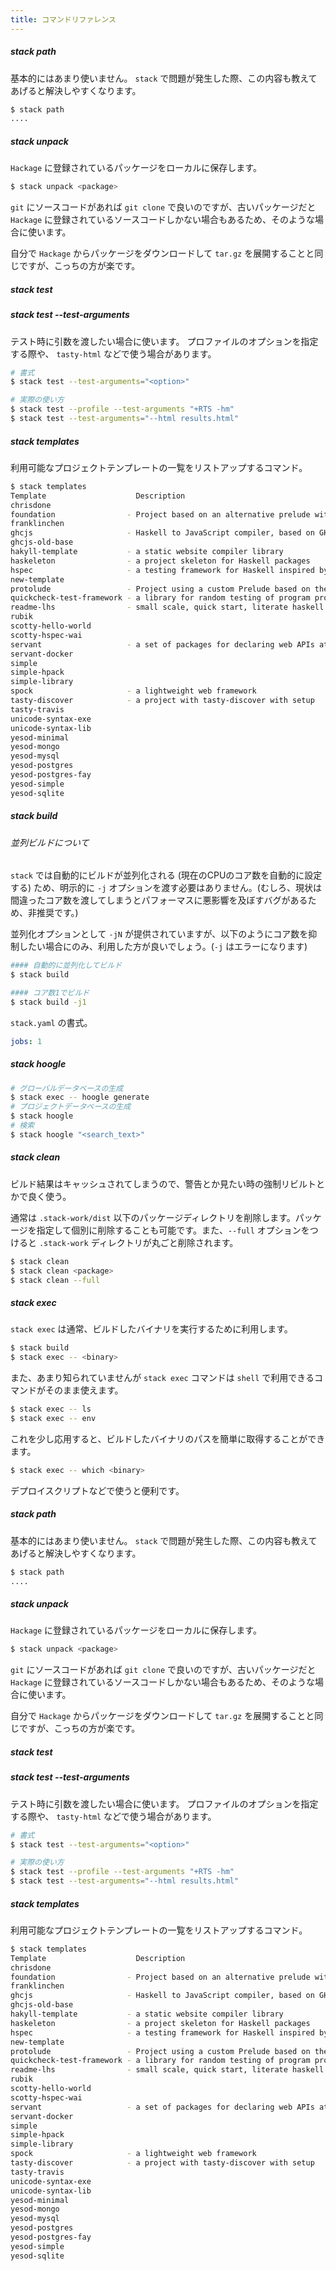 ```yaml
---
title: コマンドリファレンス
---
```


##### stack path

基本的にはあまり使いません。
`stack` で問題が発生した際、この内容も教えてあげると解決しやすくなります。

```bash
$ stack path
....
```

##### stack unpack

`Hackage` に登録されているパッケージをローカルに保存します。

```bash
$ stack unpack <package>
```

`git` にソースコードがあれば `git clone` で良いのですが、古いパッケージだと `Hackage` に登録されているソースコードしかない場合もあるため、そのような場合に使います。

自分で `Hackage` からパッケージをダウンロードして `tar.gz` を展開することと同じですが、こっちの方が楽です。

##### stack test

##### stack test --test-arguments

テスト時に引数を渡したい場合に使います。
プロファイルのオプションを指定する際や、 `tasty-html` などで使う場合があります。

```bash
# 書式
$ stack test --test-arguments="<option>"

# 実際の使い方
$ stack test --profile --test-arguments "+RTS -hm"
$ stack test --test-arguments="--html results.html"
```

##### stack templates

利用可能なプロジェクトテンプレートの一覧をリストアップするコマンド。

```bash
$ stack templates
Template                    Description
chrisdone
foundation                - Project based on an alternative prelude with batteries and no dependencies.
franklinchen
ghcjs                     - Haskell to JavaScript compiler, based on GHC
ghcjs-old-base
hakyll-template           - a static website compiler library
haskeleton                - a project skeleton for Haskell packages
hspec                     - a testing framework for Haskell inspired by the Ruby library RSpec
new-template
protolude                 - Project using a custom Prelude based on the Protolude library
quickcheck-test-framework - a library for random testing of program properties
readme-lhs                - small scale, quick start, literate haskell projects
rubik
scotty-hello-world
scotty-hspec-wai
servant                   - a set of packages for declaring web APIs at the type-level
servant-docker
simple
simple-hpack
simple-library
spock                     - a lightweight web framework
tasty-discover            - a project with tasty-discover with setup
tasty-travis
unicode-syntax-exe
unicode-syntax-lib
yesod-minimal
yesod-mongo
yesod-mysql
yesod-postgres
yesod-postgres-fay
yesod-simple
yesod-sqlite
```

##### stack build

###### 並列ビルドについて

`stack` では自動的にビルドが並列化される (現在のCPUのコア数を自動的に設定する) ため、明示的に `-j` オプションを渡す必要はありません。(むしろ、現状は間違ったコア数を渡してしまうとパフォーマスに悪影響を及ぼすバグがあるため、非推奨です。)

並列化オプションとして `-jN` が提供されていますが、以下のようにコア数を抑制したい場合にのみ、利用した方が良いでしょう。(`-j` はエラーになります)

```bash
#### 自動的に並列化してビルド
$ stack build

#### コア数1でビルド
$ stack build -j1
```

`stack.yaml` の書式。

```yaml
jobs: 1
```

##### stack hoogle

```bash
# グローバルデータベースの生成
$ stack exec -- hoogle generate
# プロジェクトデータベースの生成
$ stack hoogle
# 検索
$ stack hoogle "<search_text>"
```

##### stack clean

ビルド結果はキャッシュされてしまうので、警告とか見たい時の強制リビルトとかで良く使う。

通常は `.stack-work/dist` 以下のパッケージディレクトリを削除します。パッケージを指定して個別に削除することも可能です。また、`--full` オプションをつけると `.stack-work` ディレクトリが丸ごと削除されます。

```bash
$ stack clean
$ stack clean <package>
$ stack clean --full
```

##### stack exec

`stack exec` は通常、ビルドしたバイナリを実行するために利用します。

```bash
$ stack build
$ stack exec -- <binary>
```

また、あまり知られていませんが `stack exec` コマンドは `shell` で利用できるコマンドがそのまま使えます。

```bash
$ stack exec -- ls
$ stack exec -- env
```

これを少し応用すると、ビルドしたバイナリのパスを簡単に取得することができます。

```bash
$ stack exec -- which <binary>
```

デプロイスクリプトなどで使うと便利です。

##### stack path

基本的にはあまり使いません。
`stack` で問題が発生した際、この内容も教えてあげると解決しやすくなります。

```bash
$ stack path
....
```

##### stack unpack

`Hackage` に登録されているパッケージをローカルに保存します。

```bash
$ stack unpack <package>
```

`git` にソースコードがあれば `git clone` で良いのですが、古いパッケージだと `Hackage` に登録されているソースコードしかない場合もあるため、そのような場合に使います。

自分で `Hackage` からパッケージをダウンロードして `tar.gz` を展開することと同じですが、こっちの方が楽です。

##### stack test

##### stack test --test-arguments

テスト時に引数を渡したい場合に使います。
プロファイルのオプションを指定する際や、 `tasty-html` などで使う場合があります。

```bash
# 書式
$ stack test --test-arguments="<option>"

# 実際の使い方
$ stack test --profile --test-arguments "+RTS -hm"
$ stack test --test-arguments="--html results.html"
```

##### stack templates

利用可能なプロジェクトテンプレートの一覧をリストアップするコマンド。

```bash
$ stack templates
Template                    Description
chrisdone
foundation                - Project based on an alternative prelude with batteries and no dependencies.
franklinchen
ghcjs                     - Haskell to JavaScript compiler, based on GHC
ghcjs-old-base
hakyll-template           - a static website compiler library
haskeleton                - a project skeleton for Haskell packages
hspec                     - a testing framework for Haskell inspired by the Ruby library RSpec
new-template
protolude                 - Project using a custom Prelude based on the Protolude library
quickcheck-test-framework - a library for random testing of program properties
readme-lhs                - small scale, quick start, literate haskell projects
rubik
scotty-hello-world
scotty-hspec-wai
servant                   - a set of packages for declaring web APIs at the type-level
servant-docker
simple
simple-hpack
simple-library
spock                     - a lightweight web framework
tasty-discover            - a project with tasty-discover with setup
tasty-travis
unicode-syntax-exe
unicode-syntax-lib
yesod-minimal
yesod-mongo
yesod-mysql
yesod-postgres
yesod-postgres-fay
yesod-simple
yesod-sqlite
```

